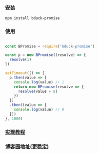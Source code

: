 ### 安装
```shell
npm install bduck-promise
```

### 使用
```js

const BPromise = require('bduck-promise')

const p = new BPromise((resolve) => {
  resolve(1)
})

setTimeout(() => {
  p.then(value => {
    console.log(value) // 1
    return new BPromise(resolve => {
      resolve(value + 8)
    })
  })
  .then((value => {
    console.log(value) // 9
  }))
}, 1000)


```

### [实现教程](https://zheng-chuang.gitee.io/blog/js/%E8%87%AA%E5%B7%B1%E5%AE%9E%E7%8E%B0%E4%B8%80%E4%B8%AAPromise%E5%BA%93.html)
### [博客园地址(更稳定)](https://zheng-chuang.gitee.io/blog/js/%E8%87%AA%E5%B7%B1%E5%AE%9E%E7%8E%B0%E4%B8%80%E4%B8%AAPromise%E5%BA%93.html)
